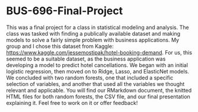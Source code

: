 # BUS-696-Final-Project

This was a final project for a class in statistical modeling and analysis. The class was tasked with finding a publically available dataset and making models to solve a fairly simple problem with business applications. My group and I chose this dataset from Kaggle: https://www.kaggle.com/jessemostipak/hotel-booking-demand. For us, this seemed to be a suitable dataset, as the business application was developing a model to predict hotel cancellations. We began with an initial logistic regression, then moved on to Ridge, Lasso, and ElasticNet models. We concluded with two random forests, one that included a specific selection of variables, and another that used all the variables we thought relevant and applicable. You will find our RMarkdown document, the knitted HTML files for both random forests, the CSV file, and our final presentation explaining it. Feel free to work on it or offer feedback!
